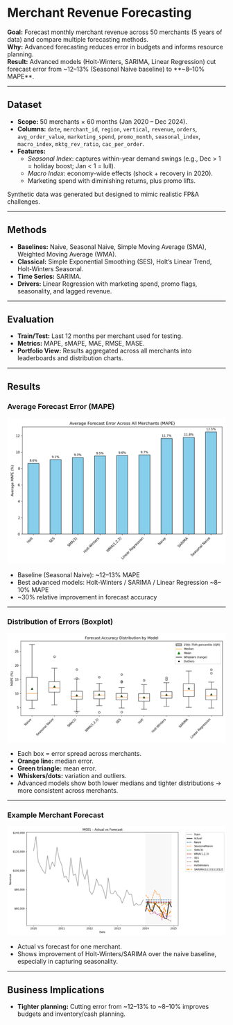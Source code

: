 # Merchant Revenue Forecasting

**Goal:** Forecast monthly merchant revenue across 50 merchants (5 years of data) and compare multiple forecasting methods.  
**Why:** Advanced forecasting reduces error in budgets and informs resource planning.  
**Result:** Advanced models (Holt-Winters, SARIMA, Linear Regression) cut forecast error from ~12–13% (Seasonal Naive baseline) to **~8–10% MAPE**.

---

## Dataset
- **Scope:** 50 merchants × 60 months (Jan 2020 – Dec 2024).
- **Columns:** `date`, `merchant_id`, `region`, `vertical`, `revenue`, `orders`, `avg_order_value`, `marketing_spend`, `promo_month`, `seasonal_index`, `macro_index`, `mktg_rev_ratio`, `cac_per_order`.
- **Features:**
  - *Seasonal Index*: captures within-year demand swings (e.g., Dec > 1 = holiday boost; Jan < 1 = lull).
  - *Macro Index*: economy-wide effects (shock + recovery in 2020).
  - Marketing spend with diminishing returns, plus promo lifts.

Synthetic data was generated but designed to mimic realistic FP&A challenges.

---

## Methods
- **Baselines:** Naive, Seasonal Naive, Simple Moving Average (SMA), Weighted Moving Average (WMA).
- **Classical:** Simple Exponential Smoothing (SES), Holt’s Linear Trend, Holt-Winters Seasonal.
- **Time Series:** SARIMA.
- **Drivers:** Linear Regression with marketing spend, promo flags, seasonality, and lagged revenue.

---

## Evaluation
- **Train/Test:** Last 12 months per merchant used for testing.
- **Metrics:** MAPE, sMAPE, MAE, RMSE, MASE.
- **Portfolio View:** Results aggregated across all merchants into leaderboards and distribution charts.

---

## Results

### Average Forecast Error (MAPE)
![leaderboard](figures/leaderboard_MAPE.png)

- Baseline (Seasonal Naive): ~12–13% MAPE  
- Best advanced models: Holt-Winters / SARIMA / Linear Regression ~8–10% MAPE  
- ~30% relative improvement in forecast accuracy  

---

### Distribution of Errors (Boxplot)
![boxplot](figures/boxplot_MAPE.png)

- Each box = error spread across merchants.  
- **Orange line:** median error.  
- **Green triangle:** mean error.  
- **Whiskers/dots:** variation and outliers.  
- Advanced models show both lower medians and tighter distributions → more consistent across merchants.

---

### Example Merchant Forecast
![example](figures/M001_actual_vs_forecast.png)

- Actual vs forecast for one merchant.  
- Shows improvement of Holt-Winters/SARIMA over the naive baseline, especially in capturing seasonality.

---

## Business Implications
- **Tighter planning:** Cutting error from ~12–13% to ~8–10% improves budgets and inventory/cash planning.  
